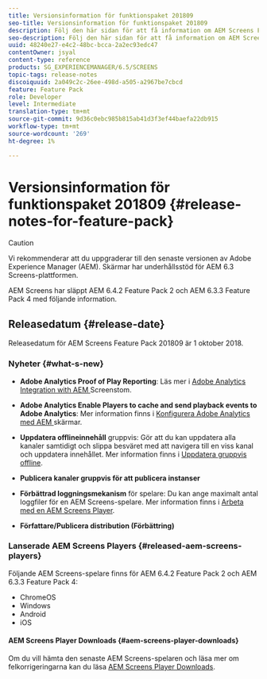 ```yaml
---
title: Versionsinformation för funktionspaket 201809
seo-title: Versionsinformation för funktionspaket 201809
description: Följ den här sidan för att få information om AEM Screens Feature Pack 201809 släppt den 1 oktober 2018.
seo-description: Följ den här sidan för att få information om AEM Screens Feature Pack 201809 släppt den 1 oktober 2018.
uuid: 48240e27-e4c2-48bc-bcca-2a2ec93edc47
contentOwner: jsyal
content-type: reference
products: SG_EXPERIENCEMANAGER/6.5/SCREENS
topic-tags: release-notes
discoiquuid: 2a049c2c-26ee-498d-a505-a2967be7cbcd
feature: Feature Pack
role: Developer
level: Intermediate
translation-type: tm+mt
source-git-commit: 9d36c0ebc985b815ab41d3f3ef44baefa22db915
workflow-type: tm+mt
source-wordcount: '269'
ht-degree: 1%

---
```



# Versionsinformation för funktionspaket 201809 {#release-notes-for-feature-pack}

>[!CAUTION]
>
>Vi rekommenderar att du uppgraderar till den senaste versionen av Adobe Experience Manager (AEM). Skärmar har underhållsstöd för AEM 6.3 Screens-plattformen.

AEM Screens har släppt AEM 6.4.2 Feature Pack 2 och AEM 6.3.3 Feature Pack 4 med följande information.

## Releasedatum {#release-date}

Releasedatum för AEM Screens Feature Pack 201809 är 1 oktober 2018.

### Nyheter {#what-s-new}

* **Adobe Analytics Proof of Play Reporting**: Läs mer i  [Adobe Analytics Integration with AEM ](adobe-analytics-integration-aem-screens.md) Screenstom.

* **Adobe Analytics Enable Players to cache and send playback events to Adobe Analytics**: Mer information finns i  [Konfigurera Adobe Analytics med AEM ](configuring-adobe-analytics-aem-screens.md) skärmar.

* **Uppdatera offlineinnehåll** gruppvis: Gör att du kan uppdatera alla kanaler samtidigt och slippa besväret med att navigera till en viss kanal och uppdatera innehållet. Mer information finns i [Uppdatera gruppvis offline](bulk-offline-update.md).

* **Publicera kanaler gruppvis för att publicera instanser**
* **Förbättrad loggningsmekanism** för spelare: Du kan ange maximalt antal loggfiler för en AEM Screens-spelare. Mer information finns i [Arbeta med en AEM Screens Player](working-with-screens-player.md).

* **Författare/Publicera distribution (Förbättring)**

### Lanserade AEM Screens Players {#released-aem-screens-players}

Följande AEM Screens-spelare finns för AEM 6.4.2 Feature Pack 2 och AEM 6.3.3 Feature Pack 4:

* ChromeOS
* Windows
* Android
* iOS

#### AEM Screens Player Downloads {#aem-screens-player-downloads}

Om du vill hämta den senaste AEM Screens-spelaren och läsa mer om felkorrigeringarna kan du läsa [AEM Screens Player Downloads](https://download.macromedia.com/screens/).
